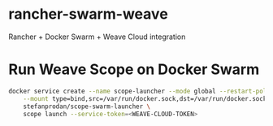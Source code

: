 # rancher-swarm-weave

Rancher + Docker Swarm + Weave Cloud integration

# Run Weave Scope on Docker Swarm

```bash
docker service create --name scope-launcher --mode global --restart-policy=none \
    --mount type=bind,src=/var/run/docker.sock,dst=/var/run/docker.sock \
    stefanprodan/scope-swarm-launcher \
    scope launch --service-token=<WEAVE-CLOUD-TOKEN>
```
